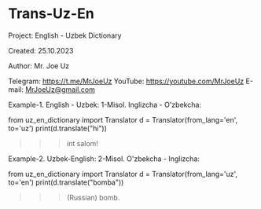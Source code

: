 # Trans-Uz-En
Project: English - Uzbek Dictionary

Created: 25.10.2023

Author: Mr. Joe Uz

Telegram:
https://t.me/MrJoeUz
YouTube:
https://youtube.com/MrJoeUz
E-mail:
MrJoeUz@gmail.com
     
Example-1. English - Uzbek:
1-Misol. Inglizcha - O'zbekcha:

from uz_en_dictionary import Translator
d = Translator(from_lang='en', to='uz')
print(d.translate("hi"))

>>> int salom!

Example-2. Uzbek-English:
2-Misol. O'zbekcha - Inglizcha:

from uz_en_dictionary import Translator
d = Translator(from_lang='uz', to='en')
print(d.translate("bomba"))
    
>>> (Russian) bomb.
